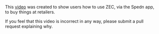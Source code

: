 This [video](https://twitter.com/iansagstette/status/1544734777663803394) was created to show users how to use ZEC, via the Spedn app, to buy things at retailers.

If you feel that this video is incorrect in any way, please submit a pull request explaining why.
